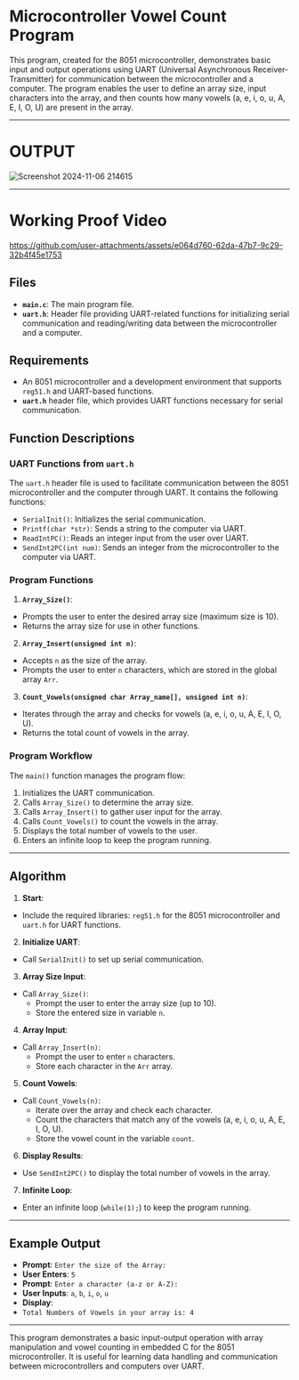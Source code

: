 # Microcontroller Vowel Count Program 


This program, created for the 8051 microcontroller, demonstrates basic input and output operations using UART (Universal Asynchronous Receiver-Transmitter) for communication between the microcontroller and a computer. The program enables the user to define an array size, input characters into the array, and then counts how many vowels (a, e, i, o, u, A, E, I, O, U) are present in the array.

-----------------
# OUTPUT
![Screenshot 2024-11-06 214615](https://github.com/user-attachments/assets/e21d0d1f-07a6-482e-8891-79db7c91a9d5)


---------
# Working Proof Video
https://github.com/user-attachments/assets/e064d760-62da-47b7-9c29-32b4f45e1753
## Files
- **`main.c`**: The main program file.
- **`uart.h`**: Header file providing UART-related functions for initializing serial communication and reading/writing data between the microcontroller and a computer.

## Requirements
- An 8051 microcontroller and a development environment that supports `reg51.h` and UART-based functions.
- **`uart.h`** header file, which provides UART functions necessary for serial communication.

## Function Descriptions

### UART Functions from `uart.h`
The `uart.h` header file is used to facilitate communication between the 8051 microcontroller and the computer through UART. It contains the following functions:
- `SerialInit()`: Initializes the serial communication.
- `Printf(char *str)`: Sends a string to the computer via UART.
- `ReadIntPC()`: Reads an integer input from the user over UART.
- `SendInt2PC(int num)`: Sends an integer from the microcontroller to the computer via UART.

### Program Functions
1. **`Array_Size()`**:
 - Prompts the user to enter the desired array size (maximum size is 10).
 - Returns the array size for use in other functions.

2. **`Array_Insert(unsigned int n)`**:
 - Accepts `n` as the size of the array.
 - Prompts the user to enter `n` characters, which are stored in the global array `Arr`.

3. **`Count_Vowels(unsigned char Array_name[], unsigned int n)`**:
 - Iterates through the array and checks for vowels (a, e, i, o, u, A, E, I, O, U).
 - Returns the total count of vowels in the array.

### Program Workflow
The `main()` function manages the program flow:
1. Initializes the UART communication.
2. Calls `Array_Size()` to determine the array size.
3. Calls `Array_Insert()` to gather user input for the array.
4. Calls `Count_Vowels()` to count the vowels in the array.
5. Displays the total number of vowels to the user.
6. Enters an infinite loop to keep the program running.

---

## Algorithm

1. **Start**:
 - Include the required libraries: `reg51.h` for the 8051 microcontroller and `uart.h` for UART functions.

2. **Initialize UART**:
 - Call `SerialInit()` to set up serial communication.

3. **Array Size Input**:
 - Call `Array_Size()`:
   - Prompt the user to enter the array size (up to 10).
   - Store the entered size in variable `n`.

4. **Array Input**:
 - Call `Array_Insert(n)`:
   - Prompt the user to enter `n` characters.
   - Store each character in the `Arr` array.

5. **Count Vowels**:
 - Call `Count_Vowels(n)`:
   - Iterate over the array and check each character.
   - Count the characters that match any of the vowels (a, e, i, o, u, A, E, I, O, U).
   - Store the vowel count in the variable `count`.

6. **Display Results**:
 - Use `SendInt2PC()` to display the total number of vowels in the array.

7. **Infinite Loop**:
 - Enter an infinite loop (`while(1);`) to keep the program running.

---

## Example Output

- **Prompt**: `Enter the size of the Array:`
- **User Enters**: `5`
- **Prompt**: `Enter a character (a-z or A-Z):`
- **User Inputs**: `a`, `b`, `i`, `o`, `u`
- **Display**:
- `Total Numbers of Vowels in your array is: 4`

---

This program demonstrates a basic input-output operation with array manipulation and vowel counting in embedded C for the 8051 microcontroller. It is useful for learning data handling and communication between microcontrollers and computers over UART.
